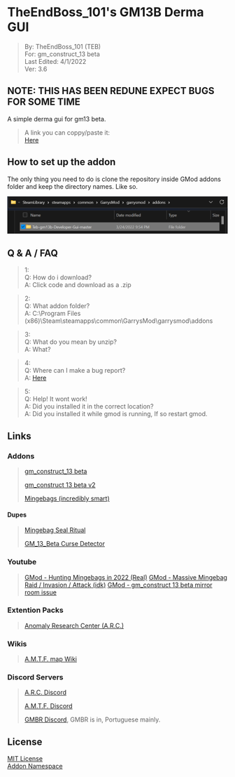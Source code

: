 # TheEndBoss_101's GM13B Derma GUI

>By: TheEndBoss_101 (TEB)  
>For: gm_construct_13 beta  
>Last Edited: 4/1/2022  
>Ver: 3.6

## NOTE: THIS HAS BEEN REDUNE EXPECT BUGS FOR SOME TIME

A simple derma gui for gm13 beta.

> A link you can coppy/paste it:  
> [Here](https://github.com/TheEndBoss-101/TheEndBoss_101-GM13B-Derma-GUI)

## How to set up the addon

The only thing you need to do is clone the repository inside GMod addons folder and keep the directory names. Like so.

![Mingebags (incredibly smart)](/img/addons.png)

## Q & A / FAQ

>1:  
> Q: How do i download?  
> A: Click code and download as a .zip

>2:  
> Q: What addon folder?  
> A: C:\Program Files (x86)\Steam\steamapps\common\GarrysMod\garrysmod\addons

>3:  
> Q: What do you mean by unzip?  
> A: What?

>4:  
> Q: Where can I make a bug report?  
> A: [Here](https://github.com/TheEndBoss-101/Teb-gm13b-Developer-Gui/issues)

>5:  
> Q: Help! It wont work!  
> A: Did you installed it in the correct location?  
> A: Did you installed it while gmod is running, If so restart gmod.

## Links

### Addons  

> [gm_construct_13 beta](https://steamcommunity.com/sharedfiles/filedetails/?id=2553727051)
>
> [gm_construct 13 beta v2](https://steamcommunity.com/sharedfiles/filedetails/?id=2580632976)
>
> [Mingebags (incredibly smart)](https://steamcommunity.com/sharedfiles/filedetails/?id=2762511940)

#### Dupes  

> [Mingebag Seal Ritual](https://steamcommunity.com/sharedfiles/filedetails/?id=2766366126)
>
> [GM_13_Beta Curse Detector](https://steamcommunity.com/sharedfiles/filedetails/?id=2774605058) <!-- I made this. -->

### Youtube

> [GMod - Hunting Mingebags in 2022 (Real)](https://www.youtube.com/watch?v=T4xQKoOnjcE)
> [GMod - Massive Mingebag Raid / Invasion / Attack (idk)](https://www.youtube.com/watch?v=dVi2NWPtx4I)
> [GMod - gm_construct 13 beta mirror room issue](https://www.youtube.com/watch?v=_GCzIEW8gVk)

### Extention Packs

> [Anomaly Research Center (A.R.C.)](https://github.com/Xalalau/Anomaly-Research-Center-ARC)

### Wikis

> [A.M.T.F. map Wiki](https://gmconstruct-13-beta.fandom.com/wiki/Gm_construct_13_beta_Wiki)

### Discord Servers

> [A.R.C. Discord](https://discord.gg/97UpY3D7XB)
>
> [A.M.T.F. Discord](https://discord.gg/dw3rVqMhr7)
>
> [GMBR Discord](https://discord.gg/ytkXGNU), GMBR is in, Portuguese mainly.

## License

[MIT License](/LICENSE.md)  
[Addon Namespace](/NAMESPACE.md)  
